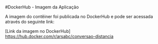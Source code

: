 
#DockerHub - Imagem da Aplicação

A imagem do contêiner foi publicada no DockerHub e pode ser acessada através do seguinte link:

 [Link da imagem no DockerHub] https://hub.docker.com/r/arsabc/conversao-distancia

